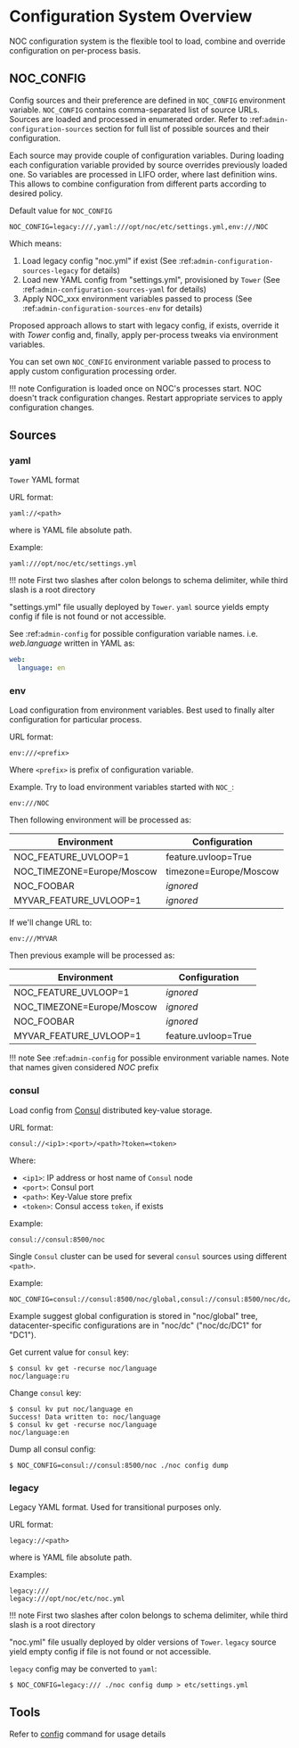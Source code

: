 # Configuration System Overview

NOC configuration system is the flexible tool to load, combine
and override configuration on per-process basis.

## NOC_CONFIG

Config sources and their preference are defined in `NOC_CONFIG`
environment variable. `NOC_CONFIG` contains comma-separated list of source URLs.
Sources are loaded and processed in enumerated order.
Refer to :ref:`admin-configuration-sources` section for full list of possible
sources and their configuration.

Each source may provide couple of configuration variables. During loading
each configuration variable provided by source overrides previously
loaded one. So variables are processed in LIFO order, where last
definition wins. This allows to combine configuration from different
parts according to desired policy.

Default value for `NOC_CONFIG`

```
NOC_CONFIG=legacy:///,yaml:///opt/noc/etc/settings.yml,env:///NOC
```

Which means:

1. Load legacy config "noc.yml" if exist (See :ref:`admin-configuration-sources-legacy` for details)
2. Load new YAML config from "settings.yml", provisioned by `Tower` (See :ref:`admin-configuration-sources-yaml` for details)
3. Apply NOC_xxx environment variables passed to process (See :ref:`admin-configuration-sources-env` for details)

Proposed approach allows to start with legacy config, if exists, override
it with *Tower* config and, finally, apply per-process tweaks via
environment variables.

You can set own `NOC_CONFIG` environment variable passed to process
to apply custom configuration processing order.

<!-- prettier-ignore -->
!!! note
    Configuration is loaded once on NOC's processes start.
    NOC doesn't track configuration changes.
    Restart appropriate services to apply configuration changes.

## Sources

### yaml

`Tower` YAML format

URL format:

```
yaml://<path>
```

where _<path>_ is YAML file absolute path.

Example:

```
yaml:///opt/noc/etc/settings.yml
```

<!-- prettier-ignore -->
!!! note
First two slashes after colon belongs to schema delimiter, while
third slash is a root directory

"settings.yml" file usually deployed by `Tower`.
`yaml` source yields empty config if file is not found or not accessible.

See :ref:`admin-config` for possible configuration variable names.
i.e. _web.language_ written in YAML as:

```yaml
web:
  language: en
```

### env

Load configuration from environment variables. Best used to finally
alter configuration for particular process.

URL format:

```
env:///<prefix>
```

Where `<prefix>` is prefix of configuration variable.

Example. Try to load environment variables started with `NOC_`:

```
env:///NOC
```

Then following environment will be processed as:

Environment | Configuration
--- | ---
NOC_FEATURE_UVLOOP=1 |feature.uvloop=True
NOC_TIMEZONE=Europe/Moscow | timezone=Europe/Moscow
NOC_FOOBAR | _ignored_
MYVAR_FEATURE_UVLOOP=1 | _ignored_

If we'll change URL to:
```
env:///MYVAR
```

Then previous example will be processed as:

Environment | Configuration
--- | ---
NOC_FEATURE_UVLOOP=1 | _ignored_
NOC_TIMEZONE=Europe/Moscow | _ignored_
NOC_FOOBAR | _ignored_
MYVAR_FEATURE_UVLOOP=1 | feature.uvloop=True

<!-- prettier-ignore -->
!!! note
    See :ref:`admin-config` for possible environment variable names.
    Note that names given considered *NOC* prefix

### consul

Load config from [Consul](https://www.consul.io/) distributed key-value
storage.

URL format:
```
consul://<ip1>:<port>/<path>?token=<token>
```

Where:

* `<ip1>`: IP address or host name of `Consul` node
* `<port>`: Consul port
* `<path>`: Key-Value store prefix
* `<token>`: Consul access `token`, if exists

Example:
```
consul://consul:8500/noc
```
    

Single `Consul` cluster can be used for several `consul` sources
using different `<path>`.

Example:
```
NOC_CONFIG=consul://consul:8500/noc/global,consul://consul:8500/noc/dc/DC1
```

Example suggest global configuration is stored in "noc/global" tree,
datacenter-specific configurations are in "noc/dc" ("noc/dc/DC1" for "DC1").

Get current value for `consul` key:
```
$ consul kv get -recurse noc/language
noc/language:ru
```

Change `consul` key:
```
$ consul kv put noc/language en
Success! Data written to: noc/language
$ consul kv get -recurse noc/language
noc/language:en
```

Dump all consul config:

```
$ NOC_CONFIG=consul://consul:8500/noc ./noc config dump
```

### legacy

Legacy YAML format. Used for transitional purposes only.

URL format:

```
legacy://<path>
```

where _<path>_ is YAML file absolute path.

Examples:

```
legacy:///
legacy:///opt/noc/etc/noc.yml
```

<!-- prettier-ignore -->
!!! note
First two slashes after colon belongs to schema delimiter, while
third slash is a root directory

"noc.yml" file usually deployed by older versions of `Tower`.
`legacy` source yield empty config if file is not found or not accessible.

`legacy` config may be converted to `yaml`:

```
$ NOC_CONFIG=legacy:/// ./noc config dump > etc/settings.yml
```

## Tools

Refer to [config](../man/config.md) command for usage details
